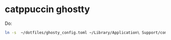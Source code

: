 # catppuccin ghostty

Do:

```bash
ln -s  ~/dotfiles/ghosty_config.toml ~/Library/Application\ Support/com.mitchellh.ghostty/config
```
